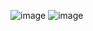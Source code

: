 ![image](https://github.com/user-attachments/assets/6ae25ae8-4ce0-49a8-9841-8e611163fabe)
![image](https://github.com/user-attachments/assets/00b42988-d7fe-454e-8fe5-82b94ce44a65)

